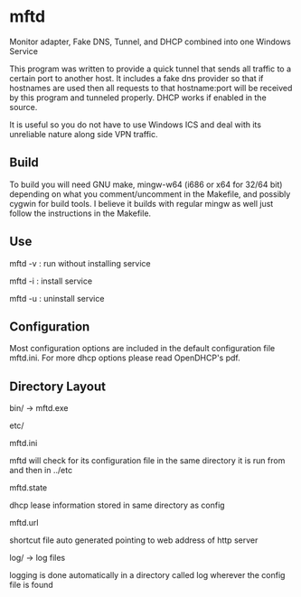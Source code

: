 mftd
====

Monitor adapter, Fake DNS, Tunnel, and DHCP combined into one Windows Service


This program was written to provide a quick tunnel that sends all traffic to a certain port to another host. It includes a fake dns provider so that if hostnames are used then all requests to that hostname:port will be received by this program and tunneled properly. DHCP works if enabled in the source.

It is useful so you do not have to use Windows ICS and deal with its unreliable nature along side VPN traffic.


Build
-----

To build you will need GNU make, mingw-w64 (i686 or x64 for 32/64 bit) depending on what you comment/uncomment in the Makefile, and possibly cygwin for build tools. I believe it builds with regular mingw as well just follow the instructions in the Makefile.


Use
---

mftd -v : run without installing service

mftd -i : install service

mftd -u : uninstall service


Configuration
-------------

Most configuration options are included in the default configuration file mftd.ini. For more dhcp options please read OpenDHCP's pdf.


Directory Layout
----------------

bin/ -> mftd.exe


etc/

  mftd.ini

  mftd will check for its configuration file in the same directory it is run from and then in ../etc

  mftd.state

  dhcp lease information stored in same directory as config

  mftd.url

  shortcut file auto generated pointing to web address of http server


log/ -> log files

  logging is done automatically in a directory called log wherever the config file is found
